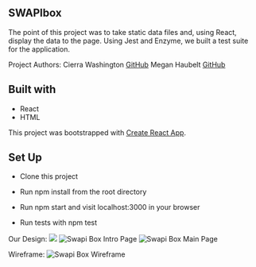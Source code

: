 
## SWAPIbox
The point of this project was to take static data files and, using React, display the data to the page. Using Jest and Enzyme, we built a test suite for the application.

Project Authors:
Cierra Washington [GitHub](https://github.com/cierrajw/)
Megan Haubelt [GitHub](https://github.com/Haub/)

## Built with

- React
- HTML

This project was bootstrapped with [Create React App](https://github.com/facebook/create-react-app).

## Set Up
- Clone this project

- Run npm install from the root directory

- Run npm start and visit localhost:3000 in your browser

- Run tests with npm test

Our Design: 
<img src="https://ibb.co/jdbMgV" />
![Swapi Box Intro Page](https://ibb.co/jdbMgV)
![Swapi Box Main Page](https://ibb.co/cLmRFq)

Wireframe:
![Swapi Box Wireframe](https://ibb.co/gwzA8A)

